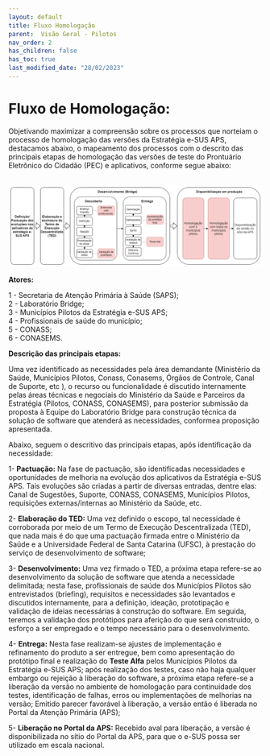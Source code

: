 ```yaml
---
layout: default
title: Fluxo Homologação
parent:  Visão Geral - Pilotos
nav_order: 2
has_children: false
has_toc: true
last_modified_date: "28/02/2023"
---
```


<link rel="stylesheet" type="text/css" href="../estilos.css">

<h1> Fluxo de Homologação: </h1>


Objetivando maximizar a compreensão sobre os processos que norteiam o processo de homologação das versões da Estratégia e-SUS APS, destacamos abaixo, o mapeamento dos processos com o descrito das principais etapas de homologação das versões de teste do Prontuário Eletrônico do Cidadão (PEC) e aplicativos, conforme segue abaixo:
<br>
<br>

![](../Prontuário%20Eletrônico/media/020.png)

**Atores:**

1 - Secretaria de Atenção Primária à Saúde (SAPS); <br>
2 - Laboratório Bridge;<br>
3 - Municípios Pilotos da Estratégia e-SUS APS;<br>
4 - Profissionais de saúde do município;<br>
5 - CONASS;<br>
6 - CONASEMS.<br>

**Descrição das principais etapas:**

Uma vez identificado as necessidades pela área demandante (Ministério da Saúde, Municípios Pilotos, Conass, Conasems, Órgãos de Controle, Canal de Suporte, etc ), o recurso ou funcionalidade é discutido internamente pelas áreas técnicas e negociais do Ministério da Saúde e Parceiros da Estratégia (Pilotos, CONASS, CONASEMS), para posterior submissão da proposta à Equipe do Laboratório Bridge para construção técnica da solução de software que atenderá as necessidades, conformea proposição apresentada.

Abaixo, seguem o descritivo das principais etapas, após identificação da necessidade:

1- **Pactuação:** Na fase de pactuação, são identificadas necessidades e oportunidades de melhoria na evolução dos aplicativos da Estratégia e-SUS APS. Tais evoluções são criadas a partir de diversas entradas, dentre elas: Canal de Sugestões, Suporte, CONASS, CONASEMS, Municípios Pilotos, requisições externas/internas ao Ministério da Saúde, etc.

2- **Elaboração do TED:** Uma vez definido o escopo, tal necessidade é corroborada por meio de um Termo de Execução Descentralizada (TED), que nada mais é do que uma pactuação firmada entre o Ministério da Saúde e a Universidade Federal de Santa Catarina (UFSC), à prestação do serviço de desenvolvimento de software;

3- **Desenvolvimento:** Uma vez firmado o TED, a próxima etapa refere-se ao desenvolvimento da solução de software que atenda a necessidade delimitada; nesta fase, profissionais de saúde dos Municípios Pilotos são entrevistados (briefing), requisitos e necessidades são levantados e discutidos internamente, para a definição, ideação, prototipação e validação de ideias necessárias à construção do software. Em seguida, teremos a validação dos protótipos para aferição do que será construído, o esforço a ser empregado e o tempo necessário para o desenvolvimento.

4- **Entrega:** Nesta fase realizam-se ajustes de implementação e refinamento do produto a ser entregue, bem como apresentação do protótipo final e realização do **Teste Alfa** pelos Municípios Pilotos da Estratégia e-SUS APS; após realização dos testes, caso não haja qualquer embargo ou rejeição à liberação do software, a próxima etapa refere-se a liberação da versão no ambiente de homologação para continuidade dos testes, identificação de falhas, erros ou implementações de melhorias na versão; Emitido parecer favorável à liberação, a versão então é liberada no Portal da Atenção Primária (APS);

5- **Liberação no Portal da APS:** Recebido aval para liberação, a versão é disponibilizada no sítio do Portal da APS, para que o e-SUS possa ser utilizado em escala nacional.

    

